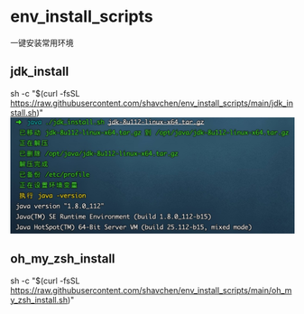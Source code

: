 # env_install_scripts
一键安装常用环境

## jdk_install
sh -c "$(curl -fsSL https://raw.githubusercontent.com/shavchen/env_install_scripts/main/jdk_install.sh)"
![./jdk_install.sh](https://github.com/shavchen/env_install_scripts/blob/main/jdk.png?raw=true)

## oh_my_zsh_install
sh -c "$(curl -fsSL https://raw.githubusercontent.com/shavchen/env_install_scripts/main/oh_my_zsh_install.sh)"

